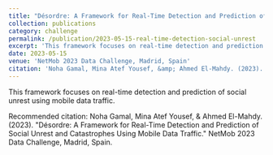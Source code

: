 ```yaml
---
title: "Désordre: A Framework for Real-Time Detection and Prediction of Social Unrest and Catastrophes Using Mobile Data Traffic"
collection: publications
category: challenge
permalink: /publication/2023-05-15-real-time-detection-social-unrest
excerpt: 'This framework focuses on real-time detection and prediction of social unrest using mobile data traffic.'
date: 2023-05-15
venue: 'NetMob 2023 Data Challenge, Madrid, Spain'
citation: 'Noha Gamal, Mina Atef Yousef, &amp; Ahmed El-Mahdy. (2023). &quot;Désordre: A Framework for Real-Time Detection and Prediction of Social Unrest and Catastrophes Using Mobile Data Traffic.&quot; NetMob 2023 Data Challenge, Madrid, Spain.'
---
```

This framework focuses on real-time detection and prediction of social unrest using mobile data traffic.

Recommended citation: Noha Gamal, Mina Atef Yousef, & Ahmed El-Mahdy. (2023). "Désordre: A Framework for Real-Time Detection and Prediction of Social Unrest and Catastrophes Using Mobile Data Traffic." NetMob 2023 Data Challenge, Madrid, Spain.